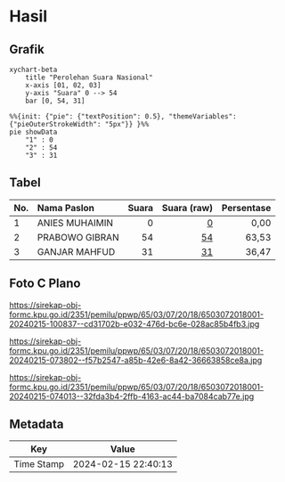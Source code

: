 # Hasil

## Grafik

```mermaid
xychart-beta
    title "Perolehan Suara Nasional"
    x-axis [01, 02, 03]
    y-axis "Suara" 0 --> 54
    bar [0, 54, 31]
```

```mermaid
%%{init: {"pie": {"textPosition": 0.5}, "themeVariables": {"pieOuterStrokeWidth": "5px"}} }%%
pie showData
    "1" : 0
    "2" : 54
    "3" : 31
```

## Tabel

| No. | Nama Paslon    | Suara | Suara (raw) | Persentase |
|:--- |:-------------- | -----:| -----------:| ----------:|
| 1   | ANIES MUHAIMIN | 0     | [0][p-1]    | 0,00       |
| 2   | PRABOWO GIBRAN | 54    | [54][p-2]   | 63,53      |
| 3   | GANJAR MAHFUD  | 31    | [31][p-3]   | 36,47      |


[p-1]: https://github.com/gigit-pemilu/pemilu-2024/blob/main/pilpres/hitung-suara/sub/65-kalimantan-utara/sub/03-nunukan/sub/07-krayan-selatan/sub/2018-long-pupung/sub/001-tps/sub/paslon-1.txt
[p-2]: https://github.com/gigit-pemilu/pemilu-2024/blob/main/pilpres/hitung-suara/sub/65-kalimantan-utara/sub/03-nunukan/sub/07-krayan-selatan/sub/2018-long-pupung/sub/001-tps/sub/paslon-2.txt
[p-3]: https://github.com/gigit-pemilu/pemilu-2024/blob/main/pilpres/hitung-suara/sub/65-kalimantan-utara/sub/03-nunukan/sub/07-krayan-selatan/sub/2018-long-pupung/sub/001-tps/sub/paslon-3.txt

## Foto C Plano

https://sirekap-obj-formc.kpu.go.id/2351/pemilu/ppwp/65/03/07/20/18/6503072018001-20240215-100837--cd31702b-e032-476d-bc6e-028ac85b4fb3.jpg

https://sirekap-obj-formc.kpu.go.id/2351/pemilu/ppwp/65/03/07/20/18/6503072018001-20240215-073802--f57b2547-a85b-42e6-8a42-36663858ce8a.jpg

https://sirekap-obj-formc.kpu.go.id/2351/pemilu/ppwp/65/03/07/20/18/6503072018001-20240215-074013--32fda3b4-2ffb-4163-ac44-ba7084cab77e.jpg


## Metadata

| Key        | Value               |
| ---------- | ------------------- |
| Time Stamp | 2024-02-15 22:40:13 |



